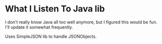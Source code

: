 # What I Listen To Java lib
I don't really know Java all too well anymore, but I figured this would be fun. I'll update it somewhat frequently. 

Uses SimpleJSON lib to handle JSONObjects.

